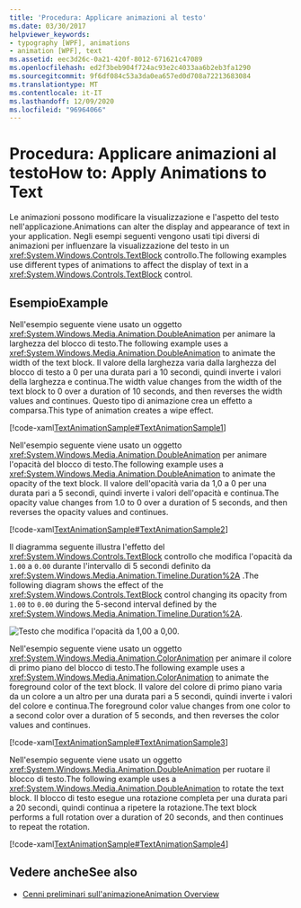```yaml
---
title: 'Procedura: Applicare animazioni al testo'
ms.date: 03/30/2017
helpviewer_keywords:
- typography [WPF], animations
- animation [WPF], text
ms.assetid: eec3d26c-0a21-420f-8012-671621c47089
ms.openlocfilehash: ed2f3beb904f724ac93e2c4033aa6b2eb3fa1290
ms.sourcegitcommit: 9f6df084c53a3da0ea657ed0d708a72213683084
ms.translationtype: MT
ms.contentlocale: it-IT
ms.lasthandoff: 12/09/2020
ms.locfileid: "96964066"
---
```

# <a name="how-to-apply-animations-to-text"></a><span data-ttu-id="da2ff-102">Procedura: Applicare animazioni al testo</span><span class="sxs-lookup"><span data-stu-id="da2ff-102">How to: Apply Animations to Text</span></span>
<span data-ttu-id="da2ff-103">Le animazioni possono modificare la visualizzazione e l'aspetto del testo nell'applicazione.</span><span class="sxs-lookup"><span data-stu-id="da2ff-103">Animations can alter the display and appearance of text in your application.</span></span> <span data-ttu-id="da2ff-104">Negli esempi seguenti vengono usati tipi diversi di animazioni per influenzare la visualizzazione del testo in un <xref:System.Windows.Controls.TextBlock> controllo.</span><span class="sxs-lookup"><span data-stu-id="da2ff-104">The following examples use different types of animations to affect the display of text in a <xref:System.Windows.Controls.TextBlock> control.</span></span>  
  
## <a name="example"></a><span data-ttu-id="da2ff-105">Esempio</span><span class="sxs-lookup"><span data-stu-id="da2ff-105">Example</span></span>  
 <span data-ttu-id="da2ff-106">Nell'esempio seguente viene usato un oggetto <xref:System.Windows.Media.Animation.DoubleAnimation> per animare la larghezza del blocco di testo.</span><span class="sxs-lookup"><span data-stu-id="da2ff-106">The following example uses a <xref:System.Windows.Media.Animation.DoubleAnimation> to animate the width of the text block.</span></span> <span data-ttu-id="da2ff-107">Il valore della larghezza varia dalla larghezza del blocco di testo a 0 per una durata pari a 10 secondi, quindi inverte i valori della larghezza e continua.</span><span class="sxs-lookup"><span data-stu-id="da2ff-107">The width value changes from the width of the text block to 0 over a duration of 10 seconds, and then reverses the width values and continues.</span></span> <span data-ttu-id="da2ff-108">Questo tipo di animazione crea un effetto a comparsa.</span><span class="sxs-lookup"><span data-stu-id="da2ff-108">This type of animation creates a wipe effect.</span></span>  
  
 [!code-xaml[TextAnimationSample#TextAnimationSample1](~/samples/snippets/csharp/VS_Snippets_Wpf/TextAnimationSample/CS/Window1.xaml#textanimationsample1)]  
  
 <span data-ttu-id="da2ff-109">Nell'esempio seguente viene usato un oggetto <xref:System.Windows.Media.Animation.DoubleAnimation> per animare l'opacità del blocco di testo.</span><span class="sxs-lookup"><span data-stu-id="da2ff-109">The following example uses a <xref:System.Windows.Media.Animation.DoubleAnimation> to animate the opacity of the text block.</span></span> <span data-ttu-id="da2ff-110">Il valore dell'opacità varia da 1,0 a 0 per una durata pari a 5 secondi, quindi inverte i valori dell'opacità e continua.</span><span class="sxs-lookup"><span data-stu-id="da2ff-110">The opacity value changes from 1.0 to 0 over a duration of 5 seconds, and then reverses the opacity values and continues.</span></span>  
  
 [!code-xaml[TextAnimationSample#TextAnimationSample2](~/samples/snippets/csharp/VS_Snippets_Wpf/TextAnimationSample/CS/Window1.xaml#textanimationsample2)]  
  
 <span data-ttu-id="da2ff-111">Il diagramma seguente illustra l'effetto del <xref:System.Windows.Controls.TextBlock> controllo che modifica l'opacità da `1.00` a `0.00` durante l'intervallo di 5 secondi definito da <xref:System.Windows.Media.Animation.Timeline.Duration%2A> .</span><span class="sxs-lookup"><span data-stu-id="da2ff-111">The following diagram shows the effect of the <xref:System.Windows.Controls.TextBlock> control changing its opacity from `1.00` to `0.00` during the 5-second interval defined by the <xref:System.Windows.Media.Animation.Timeline.Duration%2A>.</span></span>  
  
 ![Testo che modifica l'opacità da 1,00 a 0,00.](./media/how-to-apply-animations-to-text/faded-text-opacity-change.png)  

 <span data-ttu-id="da2ff-113">Nell'esempio seguente viene usato un oggetto <xref:System.Windows.Media.Animation.ColorAnimation> per animare il colore di primo piano del blocco di testo.</span><span class="sxs-lookup"><span data-stu-id="da2ff-113">The following example uses a <xref:System.Windows.Media.Animation.ColorAnimation> to animate the foreground color of the text block.</span></span> <span data-ttu-id="da2ff-114">Il valore del colore di primo piano varia da un colore a un altro per una durata pari a 5 secondi, quindi inverte i valori del colore e continua.</span><span class="sxs-lookup"><span data-stu-id="da2ff-114">The foreground color value changes from one color to a second color over a duration of 5 seconds, and then reverses the color values and continues.</span></span>  
  
 [!code-xaml[TextAnimationSample#TextAnimationSample3](~/samples/snippets/csharp/VS_Snippets_Wpf/TextAnimationSample/CS/Window1.xaml#textanimationsample3)]  
  
 <span data-ttu-id="da2ff-115">Nell'esempio seguente viene usato un oggetto <xref:System.Windows.Media.Animation.DoubleAnimation> per ruotare il blocco di testo.</span><span class="sxs-lookup"><span data-stu-id="da2ff-115">The following example uses a <xref:System.Windows.Media.Animation.DoubleAnimation> to rotate the text block.</span></span> <span data-ttu-id="da2ff-116">Il blocco di testo esegue una rotazione completa per una durata pari a 20 secondi, quindi continua a ripetere la rotazione.</span><span class="sxs-lookup"><span data-stu-id="da2ff-116">The text block performs a full rotation over a duration of 20 seconds, and then continues to repeat the rotation.</span></span>  
  
 [!code-xaml[TextAnimationSample#TextAnimationSample4](~/samples/snippets/csharp/VS_Snippets_Wpf/TextAnimationSample/CS/Window1.xaml#textanimationsample4)]  
  
## <a name="see-also"></a><span data-ttu-id="da2ff-117">Vedere anche</span><span class="sxs-lookup"><span data-stu-id="da2ff-117">See also</span></span>

- [<span data-ttu-id="da2ff-118">Cenni preliminari sull'animazione</span><span class="sxs-lookup"><span data-stu-id="da2ff-118">Animation Overview</span></span>](../graphics-multimedia/animation-overview.md)
